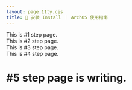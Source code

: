 ```yaml
---
layout: page.11ty.cjs
title: 🚀 安装 Install ｜ ArchOS 使用指南
---
```


<div class="steps">
  <div class="step">
    This is #1 step page.
  </div>

  <div class="step">
    This is #2 step page.
  </div>

  <div class="step">
    This is #3 step page.
  </div>

  <div class="step">
    This is #4 step page.
  </div>

  <div class="step">
    <h1>#5 step page is writing.</h1>
  </div>
</div>
